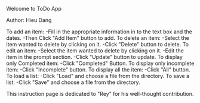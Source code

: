 Welcome to ToDo App

Author: Hieu Dang

To add an item:
    -Fill in the appropriate information in to the text box and the dates.
    -Then Click "Add Item" button to add.
To delete an item:
    -Select the item wanted to delete by clicking on it.
    -Click "Delete" button to delete.
To edit an item:
    -Select the item wanted to delete by clicking on it.
    -Edit the item in the prompt section.
    -Click "Update" button to update.
To display only Completed item:
    -Click "Completed" Button.
To display only incomplete item:
    -Click "Incomplete" button.
To display all the item:
    -Click "All" button.
To load a list:
    -Click "Load" and choose a file from the directory.
To save a list:
    -Click "Save" and choose a file from the directory.

This instruction page is dedicated to "Rey" for his well-thought contribution.


